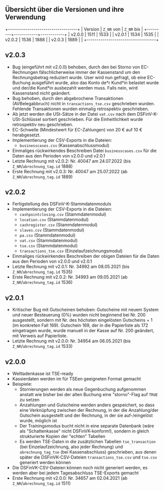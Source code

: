 ## Übersicht über die Versionen und ihre Verwendung

+-----------------------------------+
| Version | `Z_NR` von | `Z_NR` bis |
+---------+------------+------------+
| v2.0.0  | 1511       | 1533       |
| v2.0.1  | 1534       | 1535       |
| v2.0.2  | 1536       | 1888       |
| v2.0.3  | 1889       |            |
+-----------------------------------+

## v2.0.3

  * Bug (eingeführt mit v2.0.0) behoben, durch den bei Storno von EC-Rechnungen fälschlicherweise immer der Kassenstand um den Rechnungsbetrag reduziert wurde. User wird nun gefragt, ob eine EC-Buchung ausgeführt wurde, also das Konto de\*r Kund\*in belastet wurde und der/die Kund\*in ausbezahlt werden muss. Falls nein, wird Kassenstand nicht geändert.
  * Bug behoben, durch den abgebrochene Transaktionen (AVBelegabbruch) nicht in `transactions_tse.csv` geschrieben wurden. Fehlende Transaktionen wurden einmalig retrospektiv geschrieben.
  * Ab jetzt werden die USt-Sätze in der Datei `vat.csv` nach dem DSFinV-K-USt-Schlüssel sortiert geschrieben. Für die Einheitlichkeit wurde retrospektiv neu geschrieben.
  * EC-Schwelle (Mindestwert für EC-Zahlungen) von 20 € auf 10 € herabgesetzt.
  * Implementierung der CSV-Exports in die Dateien:
    * `businesscases.csv` (Kassenabschlussmodul)
  * Einmaliges rückwirkendes Beschreiben Datei `businesscases.csv` für die Daten aus den Perioden von v2.0.0 und v2.0.1
  * Letzte Rechnung mit v2.0.2: Nr. 40047 am 24.07.2022 (bis `Z_NR`/`abrechnung_tag.id` 1888)
  * Erste Rechnung mit v2.0.3: Nr. 40047 am 25.07.2022 (ab `Z_NR`/`abrechnung_tag.id` 1889)

## v2.0.2

  * Fertigstellung des DSFinV-K-Stammdatenmoduls
  * Implementierung der CSV-Exports in die Dateien:
    * `cashpointclosing.csv` (Stammdatenmodul)
    * `location.csv` (Stammdatenmodul)
    * `cashregister.csv` (Stammdatenmodul)
    * `slaves.csv` (Stammdatenmodul)
    * `pa.csv` (Stammdatenmodul)
    * `vat.csv` (Stammdatenmodul)
    * `tse.csv` (Stammdatenmodul)
    * `transactions_tse.csv` (Einzelaufzeichnungsmodul)
  * Einmaliges rückwirkendes Beschreiben der obigen Dateien für die Daten aus den Perioden von v2.0.0 und v2.0.1
  * Letzte Rechnung mit v2.0.1: Nr. 34992 am 08.05.2021 (bis `Z_NR`/`abrechnung_tag.id` 1535)
  * Erste Rechnung mit v2.0.2: Nr. 34993 am 09.05.2021 (ab `Z_NR`/`abrechnung_tag.id` 1536)

## v2.0.1

  * Kritischer Bug mit Gutscheinen behoben: Gutscheine mit neuem System und neuer Besteuerung (0%) wurden nicht beginnend bei Nr. 200 ausgestellt, sondern mit Nr. des höchsten eingelösten Gutscheins + 1 (im konkreten Fall 169). Gutschein 169, der in die Papierliste als 172 eingetragen wurde, wurde manuell in der Kasse auf Nr. 200 geändert, mit Verweis auf Papierliste.
  * Letzte Rechnung mit v2.0.0: Nr. 34954 am 06.05.2021 (bis `Z_NR`/`abrechnung_tag.id` 1533)

## v2.0.0

  * Weltladenkasse ist TSE-ready
  * Kassierdaten werden im für TSEen geeigneten Format gemacht
  * Beispiele:
    * Stornierungen werden als neue Gegenbuchung aufgenommen anstatt wie bisher bei der alten Buchung eine "storno"-Flag auf `TRUE` zu setzen
    * Anzahlungen und Gutscheine werden anders gespeichert, so dass eine Verknüpfung zwischen der Rechnung, in der die Anzahlung/der Gutschein ausgestellt und der Rechnung, in der sie auf-/eingelöst wurde, möglich ist
    * Der Trainingsmodus bucht nicht in eine separate Datenbank (wäre als "Schattenkasse" nicht DSFinVK-konform!), sondern in gleich strukturierte Kopien der "echten" Tabellen
    * Es werden TSE-Daten in die zusätzlichen Tabellen `tse_transaction` (bei Einzelaufzeichnung, also jeder Rechnung) und `abrechnung_tag_tse` (bei Kassenabschluss) geschrieben, aus denen später die DSFinVK-CSV-Dateien `transactions_tse.csv` und `tse.csv` generiert werden können
  * Die DSFinVK-CSV-Dateien können noch nicht generiert werden, es werden aber bei jedem Tagesabschluss TSE-Exports gemacht
  * Erste Rechnung mit v2.0.0: Nr. 34657 am 02.04.2021 (ab `Z_NR`/`abrechnung_tag.id` 1511)
